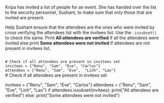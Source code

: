 Kripa has invited a list of people for an event. She has handed over the list to the security personnel, Sushant, to make sure that only those that are invited are present.

Help Sushant ensure that the attendees are the ones who were invited by cross verifying the attendees list with the invitees list. Use the `.issubset()` to check the same. Print **All attendees are verified** if all the attendees were invited else print **Some attendees were not invited** if attendees are not present in invitees list.

<codeblock language="python" type="exercise" testMode="fixedInput">
<code>
# Check if all attendees are present in invitees set
invitees = {"Renu", "Sam", "Eve", "Carlos"}
attendees = {"Renu", "Sam", "Eve",  "Linh", "Lao"}
</code>

<solution>
# Check if all attendees are present in invitees set

invitees = {"Renu", "Sam", "Eve", "Carlos"}
attendees = {"Renu", "Sam", "Eve",  "Linh", "Lao"}
if attendees.issubset(invitees):
  print("All attendees are verified")
else:
  print("Some attendees were not invited")
</solution>
</codeblock>
